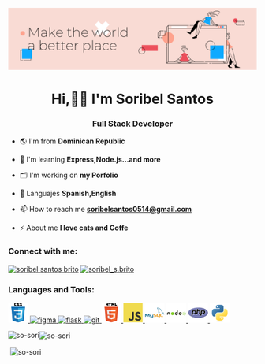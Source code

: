 <img src="https://github.com/So-Sori/So-Sori/blob/main/Soribel%20Santos.png"></img>
<h1 align="center">Hi,👋🏽 I'm Soribel Santos</h1>
<h3 align="center">Full Stack Developer</h3>

- 🌎 I'm from **Dominican Republic**

- 🌱 I'm learning **Express,Node.js...and more**

- 🗂️ I'm working on **my Porfolio**

- 💬 Languajes **Spanish,English**

- 📫 How to reach me **soribelsantos0514@gmail.com**

- ⚡ About me **I love cats and Coffe**

<h3 align="left">Connect with me:</h3>
<p align="left">
<a href="https://www.linkedin.com/in/soribelsb/" target="blank"><img align="center" src="https://raw.githubusercontent.com/rahuldkjain/github-profile-readme-generator/master/src/images/icons/Social/linked-in-alt.svg" alt="soribel santos brito" height="30" width="40" /></a>
<a href="https://instagram.com/soribel_s.brito" target="blank"><img align="center" src="https://raw.githubusercontent.com/rahuldkjain/github-profile-readme-generator/master/src/images/icons/Social/instagram.svg" alt="soribel_s.brito" height="30" width="40" /></a>
</p>

<h3 align="left">Languages and Tools:</h3>
<p align="left"> <a href="https://www.w3schools.com/css/" target="_blank" rel="noreferrer"> <img src="https://raw.githubusercontent.com/devicons/devicon/master/icons/css3/css3-original-wordmark.svg" alt="css3" width="40" height="40"/> </a> <a href="https://www.figma.com/" target="_blank" rel="noreferrer"> <img src="https://www.vectorlogo.zone/logos/figma/figma-icon.svg" alt="figma" width="40" height="40"/> </a> <a href="https://flask.palletsprojects.com/" target="_blank" rel="noreferrer"> <img src="https://www.vectorlogo.zone/logos/pocoo_flask/pocoo_flask-icon.svg" alt="flask" width="40" height="40"/> </a> <a href="https://git-scm.com/" target="_blank" rel="noreferrer"> <img src="https://www.vectorlogo.zone/logos/git-scm/git-scm-icon.svg" alt="git" width="40" height="40"/> </a> <a href="https://www.w3.org/html/" target="_blank" rel="noreferrer"> <img src="https://raw.githubusercontent.com/devicons/devicon/master/icons/html5/html5-original-wordmark.svg" alt="html5" width="40" height="40"/> </a> <a href="https://developer.mozilla.org/en-US/docs/Web/JavaScript" target="_blank" rel="noreferrer"> <img src="https://raw.githubusercontent.com/devicons/devicon/master/icons/javascript/javascript-original.svg" alt="javascript" width="40" height="40"/> </a> <a href="https://www.mysql.com/" target="_blank" rel="noreferrer"> <img src="https://raw.githubusercontent.com/devicons/devicon/master/icons/mysql/mysql-original-wordmark.svg" alt="mysql" width="40" height="40"/> </a> <a href="https://nodejs.org" target="_blank" rel="noreferrer"> <img src="https://raw.githubusercontent.com/devicons/devicon/master/icons/nodejs/nodejs-original-wordmark.svg" alt="nodejs" width="40" height="40"/> </a> <a href="https://www.php.net" target="_blank" rel="noreferrer"> <img src="https://raw.githubusercontent.com/devicons/devicon/master/icons/php/php-original.svg" alt="php" width="40" height="40"/> </a> <a href="https://www.python.org" target="_blank" rel="noreferrer"> <img src="https://raw.githubusercontent.com/devicons/devicon/master/icons/python/python-original.svg" alt="python" width="40" height="40"/> </a> </p>


<p><img align="left" src="https://github-readme-stats.vercel.app/api/top-langs?username=so-sori&show_icons=true&locale=en&layout=compact&theme=dark" alt="so-sori" /></p>

<p><img align="center" src="https://github-readme-streak-stats.herokuapp.com/?user=so-sori&theme=radical" alt="so-sori" /></p>

<p>&nbsp;<img align="center" src="https://github-readme-stats.vercel.app/api?username=so-sori&show_icons=true&locale=en&theme=dark" alt="so-sori" /></p>

